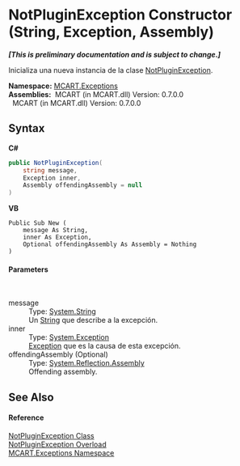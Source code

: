 # NotPluginException Constructor (String, Exception, Assembly)
 _**\[This is preliminary documentation and is subject to change.\]**_

Inicializa una nueva instancia de la clase <a href="4bb97910-3a37-88e5-0696-3770c919ec93">NotPluginException</a>.

**Namespace:**&nbsp;<a href="36e6166c-cb29-ee06-1b8a-ebc61fae7b0a">MCART.Exceptions</a><br />**Assemblies:**&nbsp;&nbsp;MCART (in MCART.dll) Version: 0.7.0.0<br />&nbsp;&nbsp;MCART (in MCART.dll) Version: 0.7.0.0<br />

## Syntax

**C#**<br />
``` C#
public NotPluginException(
	string message,
	Exception inner,
	Assembly offendingAssembly = null
)
```

**VB**<br />
``` VB
Public Sub New ( 
	message As String,
	inner As Exception,
	Optional offendingAssembly As Assembly = Nothing
)
```


#### Parameters
&nbsp;<dl><dt>message</dt><dd>Type: <a href="http://msdn2.microsoft.com/es-es/library/s1wwdcbf" target="_blank">System.String</a><br />Un <a href="http://msdn2.microsoft.com/es-es/library/s1wwdcbf" target="_blank">String</a> que describe a la excepción.</dd><dt>inner</dt><dd>Type: <a href="http://msdn2.microsoft.com/es-es/library/c18k6c59" target="_blank">System.Exception</a><br /><a href="http://msdn2.microsoft.com/es-es/library/c18k6c59" target="_blank">Exception</a> que es la causa de esta excepción.</dd><dt>offendingAssembly (Optional)</dt><dd>Type: <a href="http://msdn2.microsoft.com/es-es/library/xbe1wdx9" target="_blank">System.Reflection.Assembly</a><br />Offending assembly.</dd></dl>

## See Also


#### Reference
<a href="4bb97910-3a37-88e5-0696-3770c919ec93">NotPluginException Class</a><br /><a href="0a42b043-2ba0-b566-7ce4-09f5e95261fd">NotPluginException Overload</a><br /><a href="36e6166c-cb29-ee06-1b8a-ebc61fae7b0a">MCART.Exceptions Namespace</a><br />